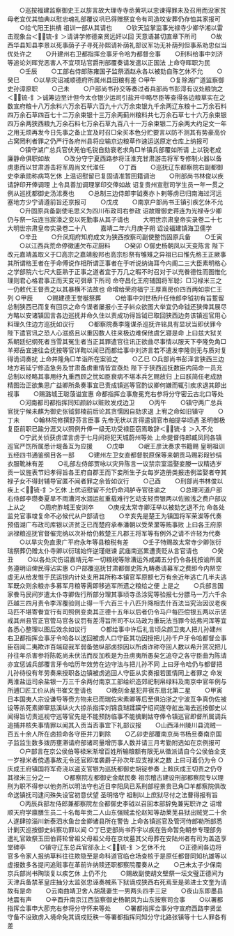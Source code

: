 <!-- { "loadSidebar": true } -->
　　○巡按福建监察御史王以旂言故大理寺寺丞黄巩以忠谏得罪未及召用而没家贫母老宜优其恤典以慰忠魂礼部覆议巩已得赠祭宜令有司造坟安葬仍存恤其家报可
　　○给弋阳王拱樻  祖训一部从其请也
　　○钦天监掌监事光禄寺少卿华湘以雷击观象台＜锍-釒＞请讲学修德亲贤远奸以回  天意语甚切直章下所司
　　○故西华县知县李景以死事荫子子寻死孙熙请补荫礼部议军功无补荫列但事系劝忠似当优处许之
　　○升建州右卫都指挥佥事牙令哈为都督佥事
　　○刑科给事中刘济等追论刘晖党恶害人不宜项玷官爵刑部覆奏请发遣以正国法  上命夺晖职为民
　　○壬辰
　　○工部右侍郎陈雍国子监祭酒赵永各以被劾自陈乞休不允
　　○癸巳
　　○以旱灾诏减顺德府所属州县田粮有差
○甲午
　　○复除湖广道监察御史孙漳原职
　　○己未
　　○户部尚书孙交等奏过者兵部尚书彭淂有议处粮饷之＜锍-釒＞诚筹边至计但今太仓银少运司引盐开中略尽臣等查得各边粮草实在之数宣府粮十八万余料六万余石草六百九十六万余束银九千余两辽东粮十二万余石料四万余石草四百七十二万余束银十三万余两蓟州粮料共七万余石草七十六万余束银四万余两狭西粮九万余石料七万余石草九百八十一万余束银二万余两大约足文一年之用无烦再发今日先事之备止宜及时召□籴买本色分贮要言以防不测其有势豪高价占窝罔利者罪之仍严行各府州县将应输京边粮草作速运送原定仓库上纳报可
　　○镇守湖广总兵官伏羌伯毛锐自劾衰老求角□羊镇兵部覆如所请  上以锐老成廉静命俱职如故
　　○改分守宁夏西路参将汪淮充甘肃游击将军专修制火器以备虏患而以甘肃游击将军周尚文代淮任
　　○丁酉
　　○巡抚辽东都察院右副都御史李承勋称病笃乞休  上温诏慰留已复固请准暂回籍调治
　　○刑部尚书林俊以疾请辞印开俸调理  上令具善加调理掌印交俸如故  诏复贵州宣慰司学生员一年一贯之例从巡抚都御史汤沭奏也
　　○总制三边侍郎李钺奏亦卜剌等虏已归南海过河远塞地方少宁请遵前旨还京报可
　　○戊戌
　　○南京户部尚书王镇引疾乞休不允
　　○升固原兵备副使毛思义为四川布政司右参政  诏故赠御史蒋连为光禄寺少卿仍与祭一坛连当宸濠之变以死勤事从其子请也
　　大明世宗肃皇帝实录卷二十七
大明世宗肃皇帝实录卷二十八
　　嘉靖二年六月庚子朔  诏设福建镇海卫儒学
　　○辛丑
　　○升凤翔府知府成文为狭西按察司副使整饬固原兵备
　　○壬寅
　　○以江西兵荒命停徵逋欠布疋厨料
　　○癸卯
○御史杨朝凤以天变陈言  陛下改元嘉靖盖取义于□高宗之嘉靖殷邦也高宗肜祭有雊雉之异祖已曰惟先格王正厥事其所谓格王者在于命傅说作相所谓正事者在于听说纳诲耳今内阁二三大臣素明格心之学部院六七尺大臣熟于正事之道者宜于万几之暇不时召对于以充餋德性而图惟化理则君心格君事正而天变可弭章下所司  命夺昌化王府辅国将军聪氵□习禄米三之一仍敕代王督责之以其暴横不法故也  命增给荣府福宁王厚熹房价四百两如崇仁王列
○甲辰
　　○赐建德王誉梴祭葬
　　○给事中刘世杨升任侍郎李钺初有旨蹔留总制狭西已而复有回京之命今谍者屡报小王子紏众欲图大举宜仍命钺还狭俾其展尽方略以安诸镇因言各边巡抚并命久住以责成功得旨钺已取回狭西边务该镇巡官用心料理久住边方巡抚如议行
　　○都察院奏李隆谋杀巡抚许铭具有显状当即伏罪今  陛下遣官讯之恐人心滋惑且以重囚数人往来极边难保他虞乞寝是命  上曰兹大狱关系朝廷纪纲死者当雪其冤生者当正其罪遣官往讯正欲曲尽事情以服天下李隆免角□羊郑岳宜速往会抚按等官详鞫以闻已而都给事中刘济言若不遣发李隆则无与质对复得诡词奏扰  上命并隆角□羊诣所在案验之
　　○乙巳
○兵部尚书彭泽言狭西三边地方若延宁修造急务及甘肃备虏重情皆宜亟处  陛下于狭西巡抚数臣内简命一员充总制以经略其事用纾九重西顾之忧如臣衰病不堪本兵乞赐放归  上曰朕简任老成励精图治正欲集思广益卿所条奏事宜已责成镇巡等官酌议卿何嫌而辄引疾求退其即出视事
　　○赐潞城王聪蒗谥宣惠  命都指挥佥事詹冕充右参将分守密云古北口等处
　　○河南都司都指挥同知颜龄以赃败发戍边卫
　　○丙午
　　○镇守两广总兵官抚宁候未麒为御史张钺郭楠前后论其贪懦因自劾求退  上宥之命如旧镇守
　　○丁未
　　○翰林院修撰舒芬言臣事  先帝无状以言得遣调官市舳提举顷遇  圣明御极复臣前职已踰分涯又以照例升俸一级无功受禄臣窃焉敢辞＜锍-釒＞入不允
　　○宁武关侦获虏谍言虏于七月间将犯天城蔚州等处  上命提督侍郎臧凤同各镇巡官严饬所属悉计堤备互为应援
　　○戊申
　　○岷王彦汰奏求书籍赐  皇明祖训五经四书通鉴纲目各一部
　　○建州左卫女直都督脱原保等来朝贡马赐彩叚钞绢衣服靴袜有差
　　○礼部左侍郎贾咏以灾异陈言一议禁宗室滥娶妾媵一议精选岁贡一议旌表节妇孝得旨各王府自郡王而下妾所生子女每岁造册类报违例滥娶者夺其禄子女不得封辅导官匿不闻者罪之余皆如议行
　　○己酉
　　○刑部尚书林俊以疾上＜锍-釒＞乞休  上优诏慰留不允仍命鸿胪寺官往谕之
　　○总理河道户部右侍郎李瓒奏夏旱不雨漕河水涸运舡重载难行乞动支轻赍银两以佐搬浅之费户部议上从之
　　○周府胙城王安浏卒
　　○庚戌太常寺卿汪举以被劾乞退不允  命各处监兑官事竣复命不必候代从户部请也
　　○辛亥先是楚王为镇国将军荣澯等代奏预借湖广布政司库银以济贫乏已而楚府承奉潘朝以受荣瀿等贿事败  上曰各王府原派禄粮巡抚官督催完纳以次补给仍敕楚王凡郡王将军等有例外之请不许轻为代奏
　　○以旱灾免直隶广平府永年等县粮税有差
　　○壬子特赐故太常寺少卿张衍瑞祭葬仍赠太仆寺卿以衍瑞始忤逆瑾继谏  武庙南巡累遭责贬从言官请也
　　○癸丑
　　○以各处灾伤诏嘉靖元年一切粮税等除漕运外咸蠲五分仍令各抚按谕所属务遵明诏俾民得沾实惠
○户部覆巡抚甘肃都御史陈九畴奏请募军之费即今内帑空虚无从给发惟于民运银内计处支用其所称本镇官军原额七万有余近年逃亡几半夫逃军既众则余粮亦多募军月粮等需即移逃军所遗之粮给之便  上是之
　　○兵部言国家餋马民间岁遣太仆寺卿佐行所部分理其事顷寺丞涂宪等验报七分膘马一万六千余匹越三四月责令李浑覆验则止得一千六百三十八匹升降相去什百法当究治因议老疾马匹不堪寄餋宜行有司照例变卖其正德十五年以后者仍令马户每匹偿银五两以示惩戒其州县官正官管马官各议罚有差淂旨所司不以马政为重玩法当罪今姑弗问浑等宜各悉心整理以图后效余如议行
　　○都给事中许后礼言顷朵颜卫夷人把儿孙建州右卫都指挥佥事牙令哈各以送回被虏人口守臣其功因授把儿孙千户牙令哈都督佥事臣窃闻二夷欺诈百端窥我军弱备弛纵部卤掠因以所卤诈称夺回人数以希升赏况把儿孙往年杀害参将陈乾尚未伏法而反加秩是为丑虏夷所愚矣乞追夺之各守臣曲为陈请亦宜惩诚兵部覆言牙令哈历年效劳在边守法与把儿孙不同  上曰牙令哈仍与都督把儿孙待役有年劳奏来授职各边镇被虏逃回人守臣从实奏报若匿情罔上者罪之  命发两淮盐运司余盐银一万三千余两付南京工部给织造郊祀制帛绿料及南京中官年例与所逋□匠工价从尚书崔文奎请也
　　○晚刻金星犯井宿东扇北第二星
　　○甲寅日本国夷人宗设谦导等赍方物来已而瑞佐宋素卿等后至俱泊浙之宁波互争真伪佐被设等杀死素卿窜慈溪纵火大掠杀指挥刘锦袁琎蹂躏宁绍间遂夺舡出海去巡按御史以闻得旨切责巡视守巡等官先是不能预防临事不能擒剿姑夺俸令镇巡官即督所属调兵追捕并核失事情罪以闻其入贡当否事宜下礼部议报
　　○山西泽州陵川县流贼一百五十余人所在卤掠命各守臣并刀剿除
　　○乙卯吏部覆南京尚书杨旦奏南京国子监监生数多拨历壅滞请府部诸司量增历事人数并请三月考勤附选如在京例报可
　　○户部言在京公侯伯等禄米渐增百姓所输粮额有限无从徵派请自今公侯伯全支一岁禄米者傥遇事故无令还官即准袭爵子孙次年应支禄米之数  上曰可着仍为令
○庆成王府镇国将军奇浇以盗支官银为巡抚都御史胡锭参奏  上敕庆成王切责之仍夺其禄米三分之一
　　○都察院左都御史金献民奏  祖宗稽古建设刑部都察院专以理刑为职不得参以他务所以明法守也近日李阳凤已系刑部程景贵已角□羊都察院俱改命送镇抚司逮问殊失设官初意伏望  圣明恪守  祖制以上庶狱尽付之法曹得报有旨
　　○丙辰兵部左侍郎兼都察院左佥都御史李钺以召回本部辞免兼宪职许之  诏增顺天府学廪膳生员二十名每年贡二人山东强贼孟伦赵知等劫莱芜县狱出贼党二十余人遂肆掠淄川新泰泗水鱼台金卿诸县所在警告  上命各镇巡官及管河侍郎勒所部悉计剿灭巡按御史紏察功罪以闻
○丁巳吏部尚书乔宇以疾在告命暂免朝参专理部务遣礼官致祭玉田伯蒋轮曾祖父母祖父母在京坟墓其父母葬在安陆州者有司为盖造享堂碑亭
　　○镇守辽东总兵官郤永上＜锍-釒＞乞休不允
　　○正德间各边将官多令家人报纳草料往往欺隐至是命科道官临仓场查核于是原任都督同知杭雄等以虚报数多各提问追赃事在革前许纳赎还职都察院覆奏从之
　　○己未太子少保南京兵部尚书陶琰复以疾乞休  上仍不允
　　○赐故副使胡文壁祭一坛文璧正德间为天津兵备禁革皇庄抽分太监张忠诬奏械系下狱谪戍狭西右死焉至是弟进士文奎为请故有是命
　　○云南曲靖卫舍人胡晟妻生一男两头四手三足
　　○夜山东即墨县地震有声
　　○辛酉升南京江西监察御史杨朝凤为山东按察司佥事
　　○以署都指挥佥事申大莭充右参将分守怀来等处
　　○署都指挥佥事分守宣府西路李贤坐守备不设致虏入境命免其谪戍贬秩一等署都指挥同知分守北路张镇等十七人罪各有差
